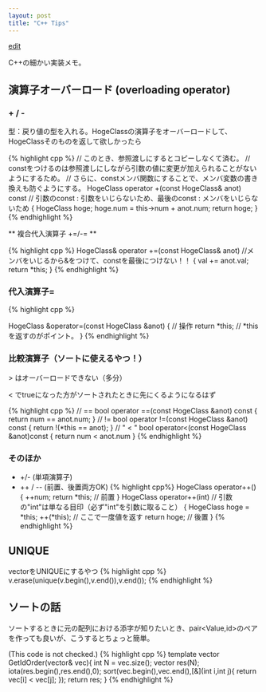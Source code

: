 ```yaml
---
layout: post
title: "C++ Tips"
---
```


[edit](https://github.com/harufujimoto/harufujimoto.github.io/edit/master/_posts/2020-08-31-cpptips.md)

C++の細かい実装メモ。

## 演算子オーバーロード (overloading operator)

### + / -
型：戻り値の型を入れる。HogeClassの演算子をオーバーロードして、HogeClassそのものを返して欲しかったら

{% highlight cpp %}
// このとき、参照渡しにするとコピーしなくて済む。
// constをつけるのは参照渡しにしながら引数の値に変更が加えられることがないようにするため。
// さらに、constメンバ関数にすることで、メンバ変数の書き換えも防ぐようにする。
HogeClass operator +(const HogeClass& anot) const // 引数のconst : 引数をいじらないため、最後のconst : メンバをいじらないため
{
  HogeClass hoge;
  hoge.num = this->num + anot.num;
  return hoge;
}
{% endhighlight %}

** 複合代入演算子 +=/-= **

{% highlight cpp %}
HogeClass& operator +=(const HogeClass& anot) //メンバをいじるから&をつけて、constを最後につけない！！
{
  val += anot.val;
  return *this;
}
{% endhighlight %}

### 代入演算子=

{% highlight cpp %}

HogeClass &operator=(const HogeClass &anot)
{
  // 操作
  return *this; // *thisを返すのがポイント。
}
{% endhighlight %}

### 比較演算子（ソートに使えるやつ！）

\> はオーバーロードできない（多分）

< でtrueになった方がソートされたときに先にくるようになるはず

{% highlight cpp %}
// == 
bool operator ==(const HogeClass &anot) const
{
  return num == anot.num;
}
// !=
bool operator !=(const HogeClass &anot) const
{
  return !(*this == anot);
} 
// " < "
bool operator<(const HogeClass &anot)const
{
  return num < anot.num
}
{% endhighlight %}

### そのほか
- +/- (単項演算子)
- ++ / -- (前置、後置両方OK)
{% highlight cpp%}
HogeClass operator++()
{
  ++num;
  return *this; // 前置
}
HogeClass operator++(int) // 引数の"int"は単なる目印（必ず"int"を引数に取ること）
{
  HogeClass hoge = *this;
  ++(*this); // ここで一度値を返す
  return hoge; // 後置
}
{% endhighlight %}

## UNIQUE
vectorをUNIQUEにするやつ
{% highlight cpp %}
v.erase(unique(v.begin(),v.end()),v.end());
{% endhighlight %}
## ソートの話

ソートするときに元の配列における添字が知りたいとき、pair<Value,id>のペアを作っても良いが、こうするとちょっと簡単。

(This code is not checked.)
{% highlight cpp %}
template<class T>
vector<int> GetIdOrder(vector<T>& vec){
  int N = vec.size();
  vector<int> res(N);
  iota(res.begin(),res.end(),0);
  sort(vec.begin(),vec.end(),[&](int i,int j){
    return vec[i] < vec[j];
  });
  return res;
}
{% endhighlight %}
